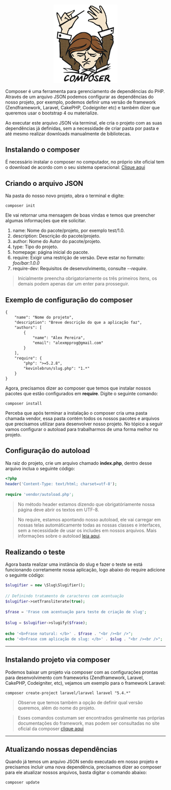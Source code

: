 <p align="center">
    <img src="img/logo-composer.png" width="200px" />
</p>

Composer é uma ferramenta para gerenciamento de dependências do PHP. Através de um arquivo JSON podemos configurar as dependências do nosso projeto, por exemplo, podemos definir uma versão de framework (Zendframework, Laravel, CakePHP, Codeigniter etc) e também dizer que queremos usar o bootstrap 4 ou materialize.

Ao executar este arquivo JSON via terminal, ele cria o projeto com as suas dependências já definidas, sem a necessidade de criar pasta por pasta e até mesmo realizar downloads manualmente de bibliotecas.

## Instalando o composer

É necessário instalar o composer no computador, no próprio site oficial tem o download de acordo com o seu sistema operacional: [Clique aqui](https://getcomposer.org/)

## Criando o arquivo JSON

Na pasta do nosso novo projeto, abra o terminal e digite:

```
composer init
```

Ele vai retornar uma mensagem de boas vindas e temos que preencher algumas informações que ele solicitar.

1. name: Nome do pacote/projeto, por exemplo test/1.0.
2. description: Descrição do pacote/projeto.
3. author: Nome do Autor do pacote/projeto.
4. type: Tipo do projeto.
5. homepage: página inicial do pacote.
6. require: Exigir uma restrição de versão. Deve estar no formato: *foo/bar:1.0.0*
7. require-dev: Requisitos de desenvolvimento, consulte *--require*.

> Inicialmente preencha obrigatoriamente os três primeiros itens, os demais podem apenas dar um enter para prosseguir.

## Exemplo de configuração do composer

```
{
    "name": "Nome do projeto",
    "description": "Breve descrição do que a aplicação faz",
    "authors": [
        {
            "name": "Alex Pereira",
            "email": "alexmpprog@gmail.com"
        }
    ],
    "require": {
        "php": ">=5.2.8",
        "kevinlebrun/slug.php": "1.*"
    }
}
```

Agora, precisamos dizer ao composer que temos que instalar nossos pacotes que estão configurados em **require**. Digite o seguinte comando:

```
composer install
```

Perceba que após terminar a instalação o composer cria uma pasta chamada vendor, essa pasta contém todos os nossos pacotes e arquivos que precisamos utilizar para desenvolver nosso projeto.
No tópico a seguir vamos configurar o autoload para trabalharmos de uma forma melhor no projeto.

## Configuração do autoload

Na raiz do projeto, crie um arquivo chamado **index.php**, dentro desse arquivo inclua o seguinte código:

```PHP
<?php
header('Content-Type: text/html; charset=utf-8');

require 'vendor/autoload.php';
```

> No método header estamos dizendo que obrigatóriamente nossa página deve abrir os textos em UTF-8.

> No require, estamos apontando nosso autoload, ele vai carregar em nossas telas automáticamente todas as nossas classes e interfaces, sem a necessidade de usar os includes em nossos arquivos. Mais informações sobre o autoload [leia aqui](http://br2.php.net/autoload).

## Realizando o teste

Agora basta realizar uma instância do slug e fazer o teste se está funcionando corretamente nossa aplicação, logo abaixo do require adicione o seguinte código:

```PHP
$slugifier = new \Slug\Slugifier();

// Definindo tratamento de caracteres com acentuação
$slugifier->setTransliterate(true); 

$frase = 'Frase com acentuação para teste de criação de slug';

$slug = $slugifier->slugify($frase);

echo '<b>Frase natural: </b>' . $frase . "<br /><br />";
echo '<b>Frase com aplicação de slug: </b>' . $slug . "<br /><br />";
```
<hr>

## Instalando projeto via composer

Podemos baixar um projeto via composer com as configurações prontas para desenvolvimento com frameworks (Zendframework, Laravel, CakePHP, Codeigniter, etc), vejamos um exemplo para o framework Laravel:

```
composer create-project laravel/laravel laravel "5.4.*"
```
> Observe que temos também a opção de definir qual versão queremos, além do nome do projeto.

> Esses comandos costumam ser encontrados geralmente nas próprias documentações do framework, mas podem ser consultadas no site oficial da composer [clique aqui](https://packagist.org/)

<hr>

## Atualizando nossas dependências

Quando já temos um arquivo JSON sendo executado em nosso projeto e precisamos incluir uma nova dependência, precisamos dizer ao composer para ele atualizar nossos arquivos, basta digitar o comando abaixo:

```
composer update
```